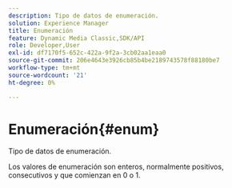 ```yaml
---
description: Tipo de datos de enumeración.
solution: Experience Manager
title: Enumeración
feature: Dynamic Media Classic,SDK/API
role: Developer,User
exl-id: df7170f5-652c-422a-9f2a-3cb02aa1eaa0
source-git-commit: 206e4643e3926cb85b4be2189743578f88180be7
workflow-type: tm+mt
source-wordcount: '21'
ht-degree: 0%

---
```


# Enumeración{#enum}

Tipo de datos de enumeración.

Los valores de enumeración son enteros, normalmente positivos, consecutivos y que comienzan en 0 o 1.
